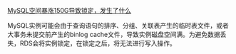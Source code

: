 [MySQL空间暴涨150G导致锁定，发生了什么](https://www.cnblogs.com/chopper-poet/p/16965784.html)

MySQL实例可能会由于查询语句的排序、分组、关联表产生的临时表文件，或者大事务未提交前产生的binlog cache文件，导致实例磁盘空间满。为避免数据丢失，RDS会将实例锁定，在锁定之后，将无法进行写入操作。

